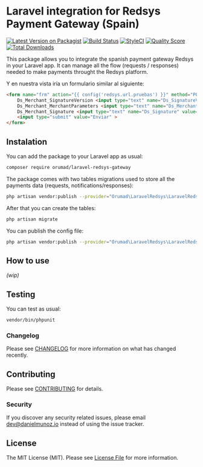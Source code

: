 # Laravel integration for Redsys Payment Gateway (Spain)

[![Latest Version on Packagist](https://img.shields.io/packagist/v/orumad/laravel-redsys-gateway.svg?style=flat-square)](https://packagist.org/packages/orumad/laravel-redsys-gateway)
[![Build Status](https://travis-ci.org/orumad/laravel-redsys-gateway.svg?branch=master)](https://travis-ci.org/orumad/laravel-redsys-gateway)
[![StyleCI](https://github.styleci.io/repos/184770182/shield?branch=master)](https://github.styleci.io/repos/184770182)
[![Quality Score](https://img.shields.io/scrutinizer/g/orumad/laravel-redsys-gateway.svg?style=flat-square)](https://scrutinizer-ci.com/g/orumad/laravel-redsys-gateway)
[![Total Downloads](https://img.shields.io/packagist/dt/orumad/laravel-redsys-gateway.svg?style=flat-square)](https://packagist.org/packages/orumad/laravel-redsys-gateway)

This package allows you to integrate the spanish payment gateway Redsys in your Laravel app. It can manage all the flow (requests / responses) needed to make payments throught the Redsys platform.


Y en nuestra vista iría un formulario similar al siguiente:

```html
<form name="frm" action="{{ config('redsys.url.pruebas') }}" method="POST">
	Ds_Merchant_SignatureVersion <input type="text" name="Ds_SignatureVersion" value="{{ config('redsys.ds_signature_version') }}"/></br>
	Ds_Merchant_MerchantParameters <input type="text" name="Ds_MerchantParameters" value="{{ $pagoRedsys->getMerchantParameters() }}"/></br>
	Ds_Merchant_Signature <input type="text" name="Ds_Signature" value="{{ $pagoRedsys->getMerchantSignature() }}"/></br>
	<input type="submit" value="Enviar" >
</form>
```

## Instalation

You can add the package to your Laravel app as usual:

```bash
composer require orumad/laravel-redsys-gateway
```

The package comes with two tables migrations used to store all the payments data (requests, notifications/responses):

```bash
php artisan vendor:publish --provider="Orumad\LaravelRedsys\LaravelRedsysServiceProvider" --tag="migrations"
```

After that you can create the tables:

```bash
php artisan migrate
```

You can publish the config file:

```bash
php artisan vendor:publish --provider="Orumad\LaravelRedsys\LaravelRedsysServiceProvider" --tag="config"
```


## How to use

_(wip)_

## Testing

You can test as usual:

```bash
vendor/bin/phpunit
```

### Changelog

Please see [CHANGELOG](CHANGELOG.md) for more information on what has changed recently.

## Contributing

Please see [CONTRIBUTING](CONTRIBUTING.md) for details.

### Security

If you discover any security related issues, please email dev@danielmunoz.io instead of using the issue tracker.

## License

The MIT License (MIT). Please see [License File](LICENSE.md) for more information.
